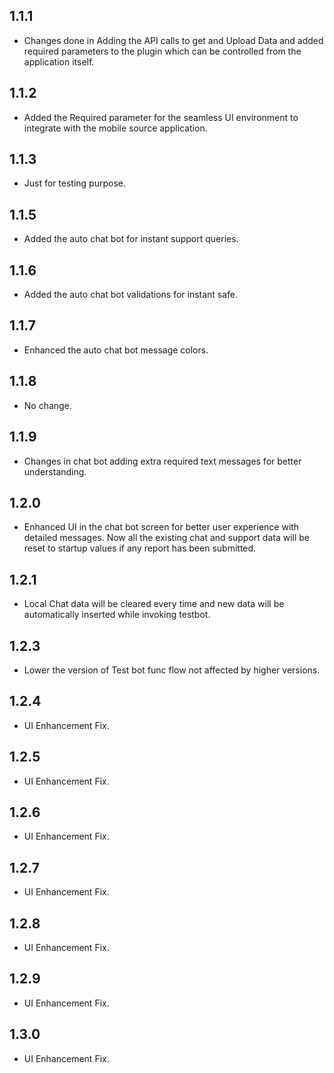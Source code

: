 ## 1.1.1

* Changes done in Adding the API calls to get and Upload Data and added required parameters to the plugin which can be controlled from the application itself.

## 1.1.2

* Added the Required parameter for the seamless UI environment to integrate with the mobile source application.

## 1.1.3

* Just for testing purpose.

## 1.1.5

* Added the auto chat bot for instant support queries.

## 1.1.6

* Added the auto chat bot validations for instant safe.

## 1.1.7

* Enhanced the auto chat bot message colors.

## 1.1.8

* No change.

## 1.1.9

* Changes in chat bot adding extra required text messages for better understanding.

## 1.2.0

* Enhanced UI in the chat bot screen for better user experience with detailed messages. Now all the existing chat and support data will be reset to startup values if any report has been submitted.

## 1.2.1

* Local Chat data will be cleared every time and new data will be automatically inserted while invoking testbot.

## 1.2.3

* Lower the version of Test bot func flow not affected by higher versions.

## 1.2.4

* UI Enhancement Fix.

## 1.2.5

* UI Enhancement Fix.

## 1.2.6

* UI Enhancement Fix.

## 1.2.7

* UI Enhancement Fix.

## 1.2.8

* UI Enhancement Fix.

## 1.2.9

* UI Enhancement Fix.

## 1.3.0

* UI Enhancement Fix.